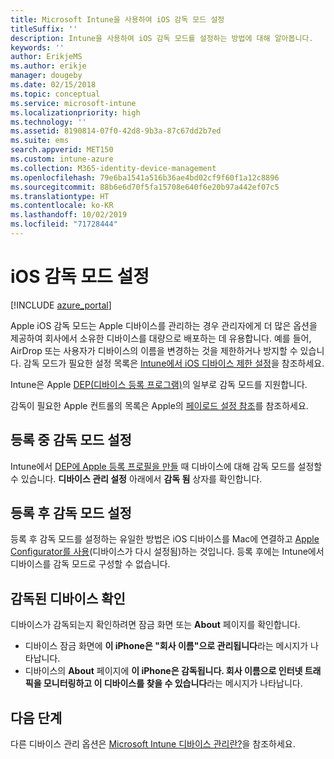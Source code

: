 ```yaml
---
title: Microsoft Intune을 사용하여 iOS 감독 모드 설정
titleSuffix: ''
description: Intune을 사용하여 iOS 감독 모드를 설정하는 방법에 대해 알아봅니다.
keywords: ''
author: ErikjeMS
ms.author: erikje
manager: dougeby
ms.date: 02/15/2018
ms.topic: conceptual
ms.service: microsoft-intune
ms.localizationpriority: high
ms.technology: ''
ms.assetid: 8190814-07f0-42d8-9b3a-87c67dd2b7ed
ms.suite: ems
search.appverid: MET150
ms.custom: intune-azure
ms.collection: M365-identity-device-management
ms.openlocfilehash: 79e6ba1541a516b36ae4bd02cf9f60f1a12c8896
ms.sourcegitcommit: 88b6e6d70f5fa15708e640f6e20b97a442ef07c5
ms.translationtype: HT
ms.contentlocale: ko-KR
ms.lasthandoff: 10/02/2019
ms.locfileid: "71728444"
---
```

# <a name="turn-on-ios-supervised-mode"></a>iOS 감독 모드 설정


[!INCLUDE [azure_portal](../includes/azure_portal.md)]

Apple iOS 감독 모드는 Apple 디바이스를 관리하는 경우 관리자에게 더 많은 옵션을 제공하여 회사에서 소유한 디바이스를 대량으로 배포하는 데 유용합니다. 예를 들어, AirDrop 또는 사용자가 디바이스의 이름을 변경하는 것을 제한하거나 방지할 수 있습니다. 감독 모드가 필요한 설정 목록은 [Intune에서 iOS 디바이스 제한 설정](../configuration/device-restrictions-ios.md)을 참조하세요.

Intune은 Apple [DEP(디바이스 등록 프로그램)](../enrollment/device-enrollment-program-enroll-ios.md)의 일부로 감독 모드를 지원합니다.

감독이 필요한 Apple 컨트롤의 목록은 Apple의 [페이로드 설정 참조](http://help.apple.com/configurator/mac/2.4/#/cad5370d089)를 참조하세요.

## <a name="turn-on-supervised-mode-during-enrollment"></a>등록 중 감독 모드 설정

Intune에서 [DEP에 Apple 등록 프로필을 만들](../enrollment/device-enrollment-program-enroll-ios.md#create-an-apple-enrollment-profile) 때 디바이스에 대해 감독 모드를 설정할 수 있습니다. **디바이스 관리 설정** 아래에서 **감독 됨** 상자를 확인합니다.

## <a name="turn-on-supervised-mode-after-enrollment"></a>등록 후 감독 모드 설정

등록 후 감독 모드를 설정하는 유일한 방법은 iOS 디바이스를 Mac에 연결하고 [Apple Configurator를 사용](../enrollment/apple-configurator-enroll-ios.md)(디바이스가 다시 설정됨)하는 것입니다. 등록 후에는 Intune에서 디바이스를 감독 모드로 구성할 수 없습니다.

## <a name="identify-a-supervised-device"></a>감독된 디바이스 확인

디바이스가 감독되는지 확인하려면 잠금 화면 또는 **About** 페이지를 확인합니다.
- 디바이스 잠금 화면에 **이 iPhone은 "회사 이름"으로 관리됩니다**라는 메시지가 나타납니다.
- 디바이스의 **About** 페이지에 **이 iPhone은 감독됩니다. 회사 이름으로 인터넷 트래픽을 모니터링하고 이 디바이스를 찾을 수 있습니다**라는 메시지가 나타납니다.

## <a name="next-steps"></a>다음 단계

다른 디바이스 관리 옵션은 [Microsoft Intune 디바이스 관리란?](device-management.md)을 참조하세요.
